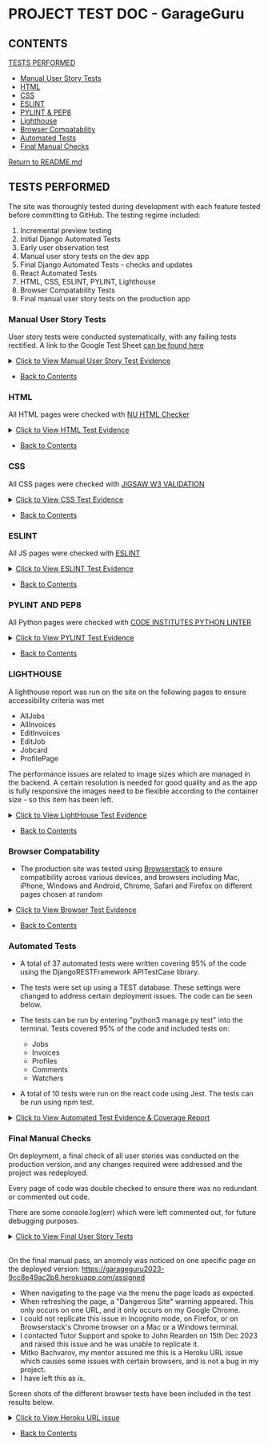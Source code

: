 # PROJECT TEST DOC - GarageGuru

## CONTENTS
[TESTS PERFORMED](#tests-performed)
  * [Manual User Story Tests](#manual-user-story-tests)
  * [HTML](#html)
  * [CSS](#css)
  * [ESLINT](#eslint)
  * [PYLINT & PEP8](#pylint-and-pep8)
  * [Lighthouse](#lighthouse)
  * [Browser Compatability](#browser-compatability)
  * [Automated Tests](#automated-tests)
  * [Final Manual Checks](#final-manual-checks)


  [Return to README.md](https://github.com/rstan-dev/GarageGuru-PP5/blob/main/README.md)


## TESTS PERFORMED
  The site was thoroughly tested during development with each feature tested before committing to GitHub. The testing regime included:
  1. Incremental preview testing
  2. Initial Django Automated Tests
  2. Early user observation test
  3. Manual user story tests on the dev app
  4. Final Django Automated Tests - checks and updates
  5. React Automated Tests
  5. HTML, CSS, ESLINT, PYLINT, Lighthouse
  6. Browser Compatability Tests
  7. Final manual user story tests on the production app

  ### Manual User Story Tests
  User story tests were conducted systematically, with any failing tests rectified.  A link to the Google Test Sheet [can be found here](https://docs.google.com/spreadsheets/d/1esaHTm738sbXP-JMxzEvQ63mgN3IazsXGUL8tRsX0ZI/edit#gid=165646488)

  <details>
    <summary><u>Click to View Manual User Story Test Evidence</u></summary>
      - <img src="https://github.com/rstan-dev/GarageGuru-PP5/blob/main/documentation/images/test_results/manual_test1.png"><br>
      - <img src="https://github.com/rstan-dev/GarageGuru-PP5/blob/main/documentation/images/test_results/manual_test2.png"><br>
      - <img src="https://github.com/rstan-dev/GarageGuru-PP5/blob/main/documentation/images/test_results/manual_test3.png"><br>
      - <img src="https://github.com/rstan-dev/GarageGuru-PP5/blob/main/documentation/images/test_results/manual_test4.png"><br>
      - <img src="https://github.com/rstan-dev/GarageGuru-PP5/blob/main/documentation/images/test_results/manual_test5.png"><br>
      - <img src="https://github.com/rstan-dev/GarageGuru-PP5/blob/main/documentation/images/test_results/manual_test6.png"><br>
      - <img src="https://github.com/rstan-dev/GarageGuru-PP5/blob/main/documentation/images/test_results/manual_test7.png"><br>
      - <img src="https://github.com/rstan-dev/GarageGuru-PP5/blob/main/documentation/images/test_results/manual_test8.png"><br>
      - <img src="https://github.com/rstan-dev/GarageGuru-PP5/blob/main/documentation/images/test_results/manual_test9.png"><br>

  </details>

  * [Back to Contents](#contents)

  ### HTML
  All HTML pages were checked with [NU HTML Checker](https://validator.w3.org/nu/)

  <details>
    <summary><u>Click to View HTML Test Evidence</u></summary>
      - <img src="https://github.com/rstan-dev/GarageGuru-PP5/blob/main/documentation/images/test_results/w3c_add_invoice.png"><br>
      - <img src="https://github.com/rstan-dev/GarageGuru-PP5/blob/main/documentation/images/test_results/w3c_addjob.png"><br>
      - <img src="https://github.com/rstan-dev/GarageGuru-PP5/blob/main/documentation/images/test_results/w3c_all_invoices.png"><br>
      - <img src="https://github.com/rstan-dev/GarageGuru-PP5/blob/main/documentation/images/test_results/w3c_alljobs.png"><br>
      - <img src="https://github.com/rstan-dev/GarageGuru-PP5/blob/main/documentation/images/test_results/w3c_edit_invoice.png"><br>
      - <img src="https://github.com/rstan-dev/GarageGuru-PP5/blob/main/documentation/images/test_results/w3c_edit_job.png"><br>
      - <img src="https://github.com/rstan-dev/GarageGuru-PP5/blob/main/documentation/images/test_results/w3c_job_id.png"><br>
      - <img src="https://github.com/rstan-dev/GarageGuru-PP5/blob/main/documentation/images/test_results/w3c_login.png"><br>
      - <img src="https://github.com/rstan-dev/GarageGuru-PP5/blob/main/documentation/images/test_results/w3c_profile_page.png"><br>
      - <img src="https://github.com/rstan-dev/GarageGuru-PP5/blob/main/documentation/images/test_results/w3c_edit_profile.png"><br>
      - <img src="https://github.com/rstan-dev/GarageGuru-PP5/blob/main/documentation/images/test_results/w3c_register.png"><br>

  </details>

  * [Back to Contents](#contents)

  ### CSS
  All CSS pages were checked with [JIGSAW W3 VALIDATION](https://jigsaw.w3.org/css-validator/)

  <details>
    <summary><u>Click to View CSS Test Evidence</u></summary>
       - <img src="https://github.com/rstan-dev/GarageGuru-PP5/blob/main/documentation/images/test_results/w3jigsaw_add_invoice.png"><br>
      - <img src="https://github.com/rstan-dev/GarageGuru-PP5/blob/main/documentation/images/test_results/w3jigsaw_addjob.png"><br>
      - <img src="https://github.com/rstan-dev/GarageGuru-PP5/blob/main/documentation/images/test_results/w3jigsaw_all_invoices.png"><br>
      - <img src="https://github.com/rstan-dev/GarageGuru-PP5/blob/main/documentation/images/test_results/w3jigsaw_alljobs.png"><br>
      - <img src="https://github.com/rstan-dev/GarageGuru-PP5/blob/main/documentation/images/test_results/w3jigsaw_edit_invoice.png"><br>
      - <img src="https://github.com/rstan-dev/GarageGuru-PP5/blob/main/documentation/images/test_results/w3jigsaw_edit_job.png"><br>
      - <img src="https://github.com/rstan-dev/GarageGuru-PP5/blob/main/documentation/images/test_results/w3jigsaw_edit_profile.png"><br>
      - <img src="https://github.com/rstan-dev/GarageGuru-PP5/blob/main/documentation/images/test_results/w3jigsaw_job_id.png"><br>
      - <img src="https://github.com/rstan-dev/GarageGuru-PP5/blob/main/documentation/images/test_results/w3c_login.png"><br>
      - <img src="https://github.com/rstan-dev/GarageGuru-PP5/blob/main/documentation/images/test_results/w3jigsaw_profile.png"><br>
      - <img src="https://github.com/rstan-dev/GarageGuru-PP5/blob/main/documentation/images/test_results/w3jigsaw_register.png"><br>

  </details>

   * [Back to Contents](#contents)

   ### ESLINT
  All JS pages were checked with [ESLINT](https://eslint.org/)

  <details>
    <summary><u>Click to View ESLINT Test Evidence</u></summary>
      - <img src="https://github.com/rstan-dev/GarageGuru-PP5/blob/main/documentation/images/test_results/eslint_results.png"><br>

  </details>

  * [Back to Contents](#contents)

  ### PYLINT AND PEP8
  All Python pages were checked with [CODE INSTITUTES PYTHON LINTER](https://pep8ci.herokuapp.com/)

  <details>
    <summary><u>Click to View PYLINT Test Evidence</u></summary>
      - <img src="https://github.com/rstan-dev/GarageGuru-PP5/blob/main/documentation/images/test_results/pep8_comments_admin.png"><br>
      - <img src="https://github.com/rstan-dev/GarageGuru-PP5/blob/main/documentation/images/test_results/pep8_comments_model.png"><br>
      - <img src="https://github.com/rstan-dev/GarageGuru-PP5/blob/main/documentation/images/test_results/pep8_comments_serializer.png"><br>
      - <img src="https://github.com/rstan-dev/GarageGuru-PP5/blob/main/documentation/images/test_results/pep8_comments_tests.png"><br>
      - <img src="https://github.com/rstan-dev/GarageGuru-PP5/blob/main/documentation/images/test_results/pep8_comments_urls.png"><br>
      - <img src="https://github.com/rstan-dev/GarageGuru-PP5/blob/main/documentation/images/test_results/pep8_comments_views.png"><br>
      - <img src="https://github.com/rstan-dev/GarageGuru-PP5/blob/main/documentation/images/test_results/pep8_drf_permissions.png"><br>
      - <img src="https://github.com/rstan-dev/GarageGuru-PP5/blob/main/documentation/images/test_results/pep8_drf_serializers.png"><br>
      - <img src="https://github.com/rstan-dev/GarageGuru-PP5/blob/main/documentation/images/test_results/pep8_drf_urls.png"><br>
      - <img src="https://github.com/rstan-dev/GarageGuru-PP5/blob/main/documentation/images/test_results/pep8_drf_views.png"><br>
      - <img src="https://github.com/rstan-dev/GarageGuru-PP5/blob/main/documentation/images/test_results/pep8_invoices_admin.png"><br>
      - <img src="https://github.com/rstan-dev/GarageGuru-PP5/blob/main/documentation/images/test_results/pep8_invoices_models.png"><br>
      - <img src="https://github.com/rstan-dev/GarageGuru-PP5/blob/main/documentation/images/test_results/pep8_invoices_serializers.png"><br>
      - <img src="https://github.com/rstan-dev/GarageGuru-PP5/blob/main/documentation/images/test_results/pep8_invoices_tests.png"><br>
      - <img src="https://github.com/rstan-dev/GarageGuru-PP5/blob/main/documentation/images/test_results/pep8_invoices_urls.png"><br>
      - <img src="https://github.com/rstan-dev/GarageGuru-PP5/blob/main/documentation/images/test_results/pep8_invoices_views.png"><br>
      - <img src="https://github.com/rstan-dev/GarageGuru-PP5/blob/main/documentation/images/test_results/pep8_jobs_admin.png"><br>
      - <img src="https://github.com/rstan-dev/GarageGuru-PP5/blob/main/documentation/images/test_results/pep8_jobs_choices.png"><br>
      - <img src="https://github.com/rstan-dev/GarageGuru-PP5/blob/main/documentation/images/test_results/pep8_jobs_models.png"><br>
      - <img src="https://github.com/rstan-dev/GarageGuru-PP5/blob/main/documentation/images/test_results/pep8_jobs_serializers.png"><br>
      - <img src="https://github.com/rstan-dev/GarageGuru-PP5/blob/main/documentation/images/test_results/pep8_jobs_tests.png"><br>
      - <img src="https://github.com/rstan-dev/GarageGuru-PP5/blob/main/documentation/images/test_results/pep8_jobs_urls.png"><br>
      - <img src="https://github.com/rstan-dev/GarageGuru-PP5/blob/main/documentation/images/test_results/pep8_jobs_views.png"><br>
      - <img src="https://github.com/rstan-dev/GarageGuru-PP5/blob/main/documentation/images/test_results/pep8_profiles_models.png"><br>
      - <img src="https://github.com/rstan-dev/GarageGuru-PP5/blob/main/documentation/images/test_results/pep8_profiles_serializers.png"><br>
      - <img src="https://github.com/rstan-dev/GarageGuru-PP5/blob/main/documentation/images/test_results/pep8_profiles_tests.png"><br>
      - <img src="https://github.com/rstan-dev/GarageGuru-PP5/blob/main/documentation/images/test_results/pep8_profiles_urls.png"><br>
      - <img src="https://github.com/rstan-dev/GarageGuru-PP5/blob/main/documentation/images/test_results/pep8_profiles_views.png"><br>
       - <img src="https://github.com/rstan-dev/GarageGuru-PP5/blob/main/documentation/images/test_results/pep8_watchers_models.png"><br>
      - <img src="https://github.com/rstan-dev/GarageGuru-PP5/blob/main/documentation/images/test_results/pep8_watchers_serializers.png"><br>
      - <img src="https://github.com/rstan-dev/GarageGuru-PP5/blob/main/documentation/images/test_results/pep8_watchers_tests.png"><br>
      - <img src="https://github.com/rstan-dev/GarageGuru-PP5/blob/main/documentation/images/test_results/pep8_watchers_urls.png"><br>
      - <img src="https://github.com/rstan-dev/GarageGuru-PP5/blob/main/documentation/images/test_results/pep8_watchers_views.png"><br>

  </details>

  * [Back to Contents](#contents)

  ### LIGHTHOUSE
  A lighthouse report was run on the site on the following pages to ensure accessibility criteria was met
   * AllJobs
   * AllInvoices
   * EditInvoices
   * EditJob
   * Jobcard
   * ProfilePage

The performance issues are related to image sizes which are managed in the backend. A certain resolution is needed for good quality and as the app is fully responsive the images need to be flexible according to the container size - so this item has been left.

  <details>
    <summary><u>Click to View LightHouse Test Evidence</u></summary>
      - <img src="https://github.com/rstan-dev/GarageGuru-PP5/blob/main/documentation/images/test_results/lighthouse_all_jobs.png"><br>
      - <img src="https://github.com/rstan-dev/GarageGuru-PP5/blob/main/documentation/images/test_results/lighthouse_allinvoices.png"><br>
      - <img src="https://github.com/rstan-dev/GarageGuru-PP5/blob/main/documentation/images/test_results/lighthouse_edit_invoice.png"><br>
      - <img src="https://github.com/rstan-dev/GarageGuru-PP5/blob/main/documentation/images/test_results/lighthouse_edit_job.png"><br>
      - <img src="https://github.com/rstan-dev/GarageGuru-PP5/blob/main/documentation/images/test_results/lighthouse_jobcard.png"><br>
      - <img src="https://github.com/rstan-dev/GarageGuru-PP5/blob/main/documentation/images/test_results/lighthouse_profilepage.png"><br>

  </details>

  * [Back to Contents](#contents)

  ### Browser Compatability
  - The production site was tested using [Browserstack](https://www.browserstack.com/) to ensure compatibility across various devices, and browsers including Mac, iPhone, Windows and Android, Chrome, Safari and Firefox on different pages chosen at random

  <details>
    <summary><u>Click to View Browser Test Evidence</u></summary>
      - <img src="https://github.com/rstan-dev/GarageGuru-PP5/blob/main/documentation/images/test_results/browserstack_googlepixel5_firefox.png"><br>
      - <img src="https://github.com/rstan-dev/GarageGuru-PP5/blob/main/documentation/images/test_results/browserstack_androids23_chrome.png"><br>
      - <img src="https://github.com/rstan-dev/GarageGuru-PP5/blob/main/documentation/images/test_results/browserstack_ipad12.png"><br>
      - <img src="https://github.com/rstan-dev/GarageGuru-PP5/blob/main/documentation/images/test_results/browserstack_iphone12mini.png"><br>
      - <img src="https://github.com/rstan-dev/GarageGuru-PP5/blob/main/documentation/images/test_results/browserstack_iphone13.png"><br>
      - <img src="https://github.com/rstan-dev/GarageGuru-PP5/blob/main/documentation/images/test_results/browserstack_mac_firefox.png"><br>
      - <img src="https://github.com/rstan-dev/GarageGuru-PP5/blob/main/documentation/images/test_results/browserstack_mac_safari.png"><br>
      - <img src="https://github.com/rstan-dev/GarageGuru-PP5/blob/main/documentation/images/test_results/browserstack_windows_11_chrome.png"><br>
      - <img src="https://github.com/rstan-dev/GarageGuru-PP5/blob/main/documentation/images/test_results/browserstack_windows11_firefox.png"><br>

  </details>

  * [Back to Contents](#contents)

  ### Automated Tests
  * A total of 37 automated tests were written covering 95% of the code using the DjangoRESTFramework APITestCase library.
  * The tests were set up using a TEST database. These settings were changed to address certain deployment issues. The code can be seen below.
  * The tests can be run by entering "python3 manage.py test" into the terminal. Tests covered 95% of the code and included tests on:
     - Jobs
     - Invoices
     - Profiles
     - Comments
     - Watchers

  * A total of 10 tests were run on the react code using Jest. The tests can be run using npm test.


  <details>
    <summary><u>Click to View Automated Test Evidence & Coverage Report</u></summary>
    - <img src="https://github.com/rstan-dev/GarageGuru-PP5/blob/main/documentation/images/test_results/test_db_settings.png"><br>
    - <img src="https://github.com/rstan-dev/GarageGuru-PP5/blob/main/documentation/images/test_results/api_test_jobs.png"><br>
    - <img src="https://github.com/rstan-dev/GarageGuru-PP5/blob/main/documentation/images/test_results/api_test_invoices.png"><br>
    - <img src="https://github.com/rstan-dev/GarageGuru-PP5/blob/main/documentation/images/test_results/api_test_profiles.png"><br>
    - <img src="https://github.com/rstan-dev/GarageGuru-PP5/blob/main/documentation/images/test_results/api_test_comments.png"><br>
    - <img src="https://github.com/rstan-dev/GarageGuru-PP5/blob/main/documentation/images/test_results/api_test_watchers.png"><br>
    - <img src="https://github.com/rstan-dev/GarageGuru-PP5/blob/main/documentation/images/test_results/api_test_coverage1.png"><br>
    - <img src="https://github.com/rstan-dev/GarageGuru-PP5/blob/main/documentation/images/test_results/api_test_coverage2.png"><br>
    - <img src="https://github.com/rstan-dev/GarageGuru-PP5/blob/main/documentation/images/test_results/react_test_results.png"><br>

  </details>

  ### Final Manual Checks
  On deployment, a final check of all user stories was conducted on the production version, and any changes required were addressed and the project was redeployed.

  Every page of code was double checked to ensure there was no redundant or commented out code.

  There are some console.log(err) which were left commented out, for future debugging purposes.

  <details>
    <summary><u>Click to View Final User Story Tests</u></summary>
    - <img src="https://github.com/rstan-dev/GarageGuru-PP5/blob/main/documentation/images/test_results/final_manual1.png"><br>
    - <img src="https://github.com/rstan-dev/GarageGuru-PP5/blob/main/documentation/images/test_results/final_manual2.png"><br>
    - <img src="https://github.com/rstan-dev/GarageGuru-PP5/blob/main/documentation/images/test_results/final_manual3.png"><br>
    - <img src="https://github.com/rstan-dev/GarageGuru-PP5/blob/main/documentation/images/test_results/final_manual4.png"><br>
    - <img src="https://github.com/rstan-dev/GarageGuru-PP5/blob/main/documentation/images/test_results/final_manual5.png"><br>
    - <img src="https://github.com/rstan-dev/GarageGuru-PP5/blob/main/documentation/images/test_results/final_manual6.png"><br>

  </details>

  <br>

  On the final manual pass, an anomoly was noticed on one specific page on the deployed version: https://garageguru2023-9cc8e49ac2b8.herokuapp.com/assigned

  * When navigating to the page via the menu the page loads as expected.
  * When refreshing the page, a "Dangerous Site" warning appeared. This only occurs on one URL, and it only occurs on my Google Chrome.
  * I could not replicate this issue in Incognito mode, on Firefox, or on Browserstack's Chrome browser on a Mac or a Windows terminal.
  * I contacted Tutor Support and spoke to John Rearden on 15th Dec 2023 and raised this issue and he was unable to replicate it.
  * Mitko Bachvarov, my mentor assured me this is a Heroku URL issue which causes some issues with certain browsers, and is not a bug in my project.
  * I have left this as is.

  Screen shots of the different browser tests have been included in the test results below.

  <details>
    <summary><u>Click to View Heroku URL issue </u></summary>
    - <img src="https://github.com/rstan-dev/GarageGuru-PP5/blob/main/documentation/images/test_results/dangerous_site_warning.png">
    <br>
    and other evidence from different browsers that did not display that warning:
    <br>
    - <img src="https://github.com/rstan-dev/GarageGuru-PP5/blob/main/documentation/images/test_results/dangerous_page_no_warning_firefox.png"><br>
    - <img src="https://github.com/rstan-dev/GarageGuru-PP5/blob/main/documentation/images/test_results/dangerous_page_browserstack_chrome_no_warning.png"><br>

  </details>


  * [Back to Contents](#contents)

